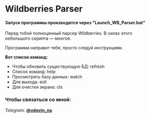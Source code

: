 # Wildberries Parser

#### Запуск программы производится через **"Launch_WB_Parser.bat"**

Перед тобой полноценный парсер Wildberries. 
В силах этого небольшого скрипта — многое.

Программа направит тебя, просто следуй инструкциям.

**Вот список команд:**

- Чтобы обновить существующую БД: refresh
- Список команд: help
- Просмотреть базу данных: watch
- Для выхода: exit
- Для очистки экрана: cls

### Чтобы связаться со мной:
*Telegram*: **[@vdovin_na](https://web.telegram.org/a/#419057426)**


